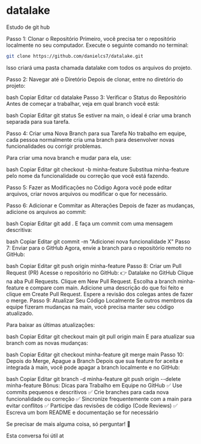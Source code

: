 # datalake

Estudo de git hub

Passo 1: Clonar o Repositório
Primeiro, você precisa ter o repositório localmente no seu computador. Execute o seguinte comando no terminal:

``` bash
git clone https://github.com/danielcs7/datalake.git
```


Isso criará uma pasta chamada datalake com todos os arquivos do projeto.


Passo 2: Navegar até o Diretório
Depois de clonar, entre no diretório do projeto:

bash
Copiar
Editar
cd datalake
Passo 3: Verificar o Status do Repositório
Antes de começar a trabalhar, veja em qual branch você está:

bash
Copiar
Editar
git status
Se estiver na main, o ideal é criar uma branch separada para sua tarefa.

Passo 4: Criar uma Nova Branch para sua Tarefa
No trabalho em equipe, cada pessoa normalmente cria uma branch para desenvolver novas funcionalidades ou corrigir problemas.

Para criar uma nova branch e mudar para ela, use:

bash
Copiar
Editar
git checkout -b minha-feature
Substitua minha-feature pelo nome da funcionalidade ou correção que você está fazendo.

Passo 5: Fazer as Modificações no Código
Agora você pode editar arquivos, criar novos arquivos ou modificar o que for necessário.

Passo 6: Adicionar e Commitar as Alterações
Depois de fazer as mudanças, adicione os arquivos ao commit:

bash
Copiar
Editar
git add .
E faça um commit com uma mensagem descritiva:

bash
Copiar
Editar
git commit -m "Adicionei nova funcionalidade X"
Passo 7: Enviar para o GitHub
Agora, envie a branch para o repositório remoto no GitHub:

bash
Copiar
Editar
git push origin minha-feature
Passo 8: Criar um Pull Request (PR)
Acesse o repositório no GitHub:
👉 Datalake no GitHub
Clique na aba Pull Requests.
Clique em New Pull Request.
Escolha a branch minha-feature e compare com main.
Adicione uma descrição do que foi feito e clique em Create Pull Request.
Espere a revisão dos colegas antes de fazer o merge.
Passo 9: Atualizar Seu Código Localmente
Se outros membros da equipe fizeram mudanças na main, você precisa manter seu código atualizado.

Para baixar as últimas atualizações:

bash
Copiar
Editar
git checkout main
git pull origin main
E para atualizar sua branch com as novas mudanças:

bash
Copiar
Editar
git checkout minha-feature
git merge main
Passo 10: Depois do Merge, Apague a Branch
Depois que sua feature for aceita e integrada à main, você pode apagar a branch localmente e no GitHub:

bash
Copiar
Editar
git branch -d minha-feature
git push origin --delete minha-feature
Bônus: Dicas para Trabalho em Equipe no GitHub
✅ Use commits pequenos e descritivos
✅ Crie branches para cada nova funcionalidade ou correção
✅ Sincronize frequentemente com a main para evitar conflitos
✅ Participe das revisões de código (Code Reviews)
✅ Escreva um bom README e documentação se for necessário

Se precisar de mais alguma coisa, só perguntar! 🚀







Esta conversa foi útil at